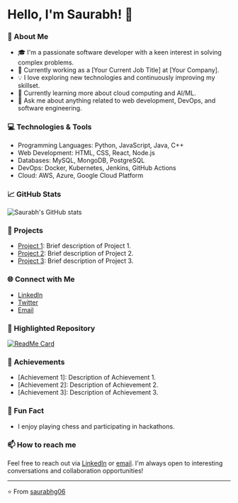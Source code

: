 # Hello, I'm Saurabh! 👋

### 🚀 About Me
- 🎓 I'm a passionate software developer with a keen interest in solving complex problems.
- 💼 Currently working as a [Your Current Job Title] at [Your Company].
- 💡 I love exploring new technologies and continuously improving my skillset.
- 🌱 Currently learning more about cloud computing and AI/ML.
- 💬 Ask me about anything related to web development, DevOps, and software engineering.

### 💻 Technologies & Tools
- Programming Languages: Python, JavaScript, Java, C++
- Web Development: HTML, CSS, React, Node.js
- Databases: MySQL, MongoDB, PostgreSQL
- DevOps: Docker, Kubernetes, Jenkins, GitHub Actions
- Cloud: AWS, Azure, Google Cloud Platform

### 📈 GitHub Stats
![Saurabh's GitHub stats](https://github-readme-stats.vercel.app/api?username=saurabhg06&show_icons=true&theme=radical)

### 🔭 Projects
- [Project 1](https://github.com/saurabhg06/project1): Brief description of Project 1.
- [Project 2](https://github.com/saurabhg06/project2): Brief description of Project 2.
- [Project 3](https://github.com/saurabhg06/project3): Brief description of Project 3.

### 🌐 Connect with Me
- [LinkedIn](https://www.linkedin.com/in/saurabhg06)
- [Twitter](https://twitter.com/saurabhg06)
- [Email](mailto:saurabhg06@example.com)

### 🌟 Highlighted Repository
[![ReadMe Card](https://github-readme-stats.vercel.app/api/pin/?username=saurabhg06&repo=highlighted-repo)](https://github.com/saurabhg06/highlighted-repo)

### 🏅 Achievements
- [Achievement 1]: Description of Achievement 1.
- [Achievement 2]: Description of Achievement 2.
- [Achievement 3]: Description of Achievement 3.

### 🤖 Fun Fact
- I enjoy playing chess and participating in hackathons.

### 📫 How to reach me
Feel free to reach out via [LinkedIn]([(https://www.linkedin.com/in/saurabh-ghatule-5126b0251/)]) or [email](mailto:saurabhmghatule@gmail.com). I'm always open to interesting conversations and collaboration opportunities!

---

⭐️ From [saurabhg06](https://github.com/saurabhg06)
